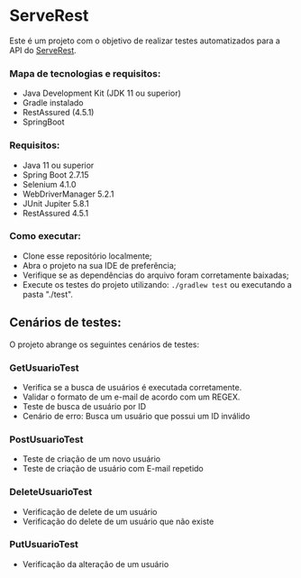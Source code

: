 # ServeRest
Este é um projeto com o objetivo de realizar testes automatizados para a API do [ServeRest](https://serverest.dev/).

### Mapa de tecnologias e requisitos:
- Java Development Kit (JDK 11 ou superior)
- Gradle instalado
- RestAssured (4.5.1)
- SpringBoot

### Requisitos:

- Java 11 ou superior
- Spring Boot 2.7.15
- Selenium 4.1.0
- WebDriverManager 5.2.1
- JUnit Jupiter 5.8.1
- RestAssured 4.5.1

### Como executar:
- Clone esse repositório localmente;
- Abra o projeto na sua IDE de preferência;
- Verifique se as dependências do arquivo foram corretamente baixadas;
- Execute os testes do projeto utilizando:
```./gradlew test``` ou executando a pasta "./test".


## Cenários de testes:

O projeto abrange os seguintes cenários de testes:

### GetUsuarioTest
- Verifica se a busca de usuários é executada corretamente.
- Validar o formato de um e-mail de acordo com um REGEX.
- Teste de busca de usuário por ID
- Cenário de erro: Busca um usuário que possui um ID inválido

### PostUsuarioTest
- Teste de criação de um novo usuário
- Teste de criação de usuário com E-mail repetido

### DeleteUsuarioTest
- Verificação de delete de um usuário
- Verificação do delete de um usuário que não existe

### PutUsuarioTest
- Verificação da alteração de um usuário
